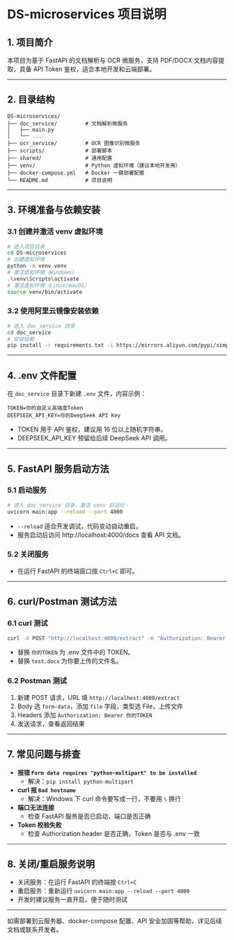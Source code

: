 # DS-microservices 项目说明

## 1. 项目简介

本项目为基于 FastAPI 的文档解析与 OCR 微服务，支持 PDF/DOCX 文档内容提取，具备 API Token 鉴权，适合本地开发和云端部署。

---

## 2. 目录结构

```
DS-microservices/
├── doc_service/         # 文档解析微服务
│   ├── main.py
│   └── ...
├── ocr_service/         # OCR 图像识别微服务
├── scripts/             # 部署脚本
├── shared/              # 通用配置
├── venv/                # Python 虚拟环境（建议本地开发用）
├── docker-compose.yml   # Docker 一键部署配置
└── README.md            # 项目说明
```

---

## 3. 环境准备与依赖安装

### 3.1 创建并激活 venv 虚拟环境

```bash
# 进入项目目录
cd DS-microservices
# 创建虚拟环境
python -m venv venv
# 激活虚拟环境（Windows）
.\venv\Scripts\activate
# 激活虚拟环境（Linux/macOS）
source venv/bin/activate
```

### 3.2 使用阿里云镜像安装依赖

```bash
# 进入 doc_service 目录
cd doc_service
# 安装依赖
pip install -r requirements.txt -i https://mirrors.aliyun.com/pypi/simple/
```

---

## 4. .env 文件配置

在 `doc_service` 目录下新建 `.env` 文件，内容示例：

```
TOKEN=你的自定义高强度Token
DEEPSEEK_API_KEY=你的DeepSeek API Key
```

- TOKEN 用于 API 鉴权，建议用 16 位以上随机字符串。
- DEEPSEEK_API_KEY 预留给后续 DeepSeek API 调用。

---

## 5. FastAPI 服务启动方法

### 5.1 启动服务

```bash
# 进入 doc_service 目录，激活 venv 后运行：
uvicorn main:app --reload --port 4000
```

- `--reload` 适合开发调试，代码变动自动重启。
- 服务启动后访问 http://localhost:4000/docs 查看 API 文档。

### 5.2 关闭服务

- 在运行 FastAPI 的终端窗口按 `Ctrl+C` 即可。

---

## 6. curl/Postman 测试方法

### 6.1 curl 测试

```bash
curl -X POST "http://localhost:4000/extract" -H "Authorization: Bearer 你的TOKEN" -F "file=@test.docx"
```

- 替换 `你的TOKEN` 为 .env 文件中的 TOKEN。
- 替换 `test.docx` 为你要上传的文件名。

### 6.2 Postman 测试

1. 新建 POST 请求，URL 填 `http://localhost:4000/extract`
2. Body 选 `form-data`，添加 `file` 字段，类型选 File，上传文件
3. Headers 添加 `Authorization: Bearer 你的TOKEN`
4. 发送请求，查看返回结果

---

## 7. 常见问题与排查

- **报错 `Form data requires "python-multipart" to be installed`**
  - 解决：`pip install python-multipart`
- **curl 报 `Bad hostname`**
  - 解决：Windows 下 curl 命令要写成一行，不要用 `\` 换行
- **端口无法连接**
  - 检查 FastAPI 服务是否已启动，端口是否正确
- **Token 校验失败**
  - 检查 Authorization header 是否正确，Token 是否与 .env 一致

---

## 8. 关闭/重启服务说明

- 关闭服务：在运行 FastAPI 的终端按 `Ctrl+C`
- 重启服务：重新运行 `uvicorn main:app --reload --port 4000`
- 开发时建议服务一直开启，便于随时测试

---

如需部署到云服务器、docker-compose 配置、API 安全加固等帮助，详见后续文档或联系开发者。
